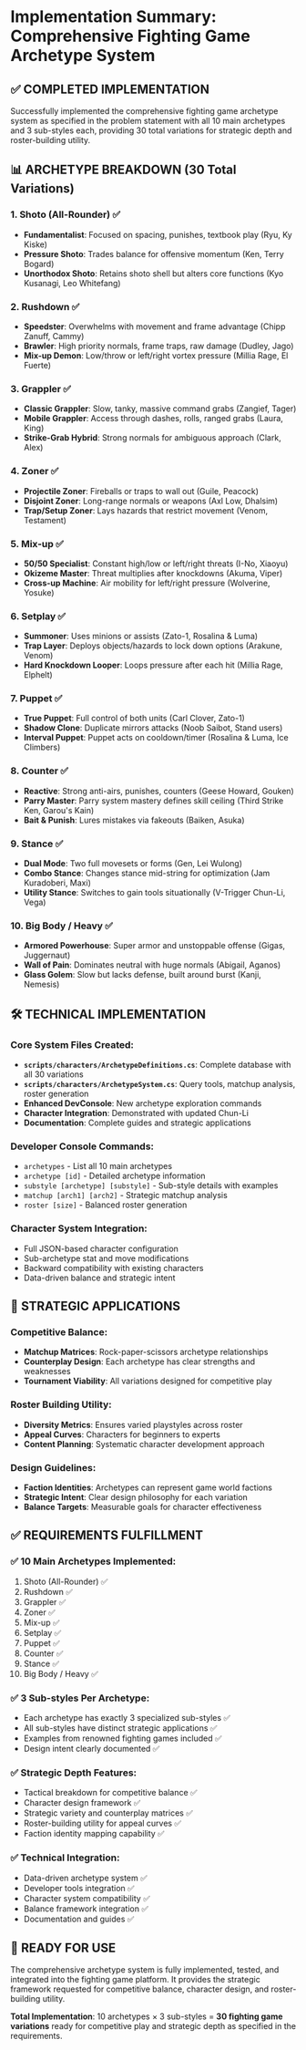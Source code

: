 # Implementation Summary: Comprehensive Fighting Game Archetype System

## ✅ COMPLETED IMPLEMENTATION

Successfully implemented the comprehensive fighting game archetype system as specified in the problem statement with all 10 main archetypes and 3 sub-styles each, providing 30 total variations for strategic depth and roster-building utility.

## 📊 ARCHETYPE BREAKDOWN (30 Total Variations)

### 1. Shoto (All-Rounder) ✅
- **Fundamentalist**: Focused on spacing, punishes, textbook play (Ryu, Ky Kiske)
- **Pressure Shoto**: Trades balance for offensive momentum (Ken, Terry Bogard)
- **Unorthodox Shoto**: Retains shoto shell but alters core functions (Kyo Kusanagi, Leo Whitefang)

### 2. Rushdown ✅
- **Speedster**: Overwhelms with movement and frame advantage (Chipp Zanuff, Cammy)
- **Brawler**: High priority normals, frame traps, raw damage (Dudley, Jago)
- **Mix-up Demon**: Low/throw or left/right vortex pressure (Millia Rage, El Fuerte)

### 3. Grappler ✅
- **Classic Grappler**: Slow, tanky, massive command grabs (Zangief, Tager)
- **Mobile Grappler**: Access through dashes, rolls, ranged grabs (Laura, King)
- **Strike-Grab Hybrid**: Strong normals for ambiguous approach (Clark, Alex)

### 4. Zoner ✅
- **Projectile Zoner**: Fireballs or traps to wall out (Guile, Peacock)
- **Disjoint Zoner**: Long-range normals or weapons (Axl Low, Dhalsim)
- **Trap/Setup Zoner**: Lays hazards that restrict movement (Venom, Testament)

### 5. Mix-up ✅
- **50/50 Specialist**: Constant high/low or left/right threats (I-No, Xiaoyu)
- **Okizeme Master**: Threat multiplies after knockdowns (Akuma, Viper)
- **Cross-up Machine**: Air mobility for left/right pressure (Wolverine, Yosuke)

### 6. Setplay ✅
- **Summoner**: Uses minions or assists (Zato-1, Rosalina & Luma)
- **Trap Layer**: Deploys objects/hazards to lock down options (Arakune, Venom)
- **Hard Knockdown Looper**: Loops pressure after each hit (Millia Rage, Elphelt)

### 7. Puppet ✅
- **True Puppet**: Full control of both units (Carl Clover, Zato-1)
- **Shadow Clone**: Duplicate mirrors attacks (Noob Saibot, Stand users)
- **Interval Puppet**: Puppet acts on cooldown/timer (Rosalina & Luma, Ice Climbers)

### 8. Counter ✅
- **Reactive**: Strong anti-airs, punishes, counters (Geese Howard, Gouken)
- **Parry Master**: Parry system mastery defines skill ceiling (Third Strike Ken, Garou's Kain)
- **Bait & Punish**: Lures mistakes via fakeouts (Baiken, Asuka)

### 9. Stance ✅
- **Dual Mode**: Two full movesets or forms (Gen, Lei Wulong)
- **Combo Stance**: Changes stance mid-string for optimization (Jam Kuradoberi, Maxi)
- **Utility Stance**: Switches to gain tools situationally (V-Trigger Chun-Li, Vega)

### 10. Big Body / Heavy ✅
- **Armored Powerhouse**: Super armor and unstoppable offense (Gigas, Juggernaut)
- **Wall of Pain**: Dominates neutral with huge normals (Abigail, Aganos)
- **Glass Golem**: Slow but lacks defense, built around burst (Kanji, Nemesis)

## 🛠️ TECHNICAL IMPLEMENTATION

### Core System Files Created:
- **`scripts/characters/ArchetypeDefinitions.cs`**: Complete database with all 30 variations
- **`scripts/characters/ArchetypeSystem.cs`**: Query tools, matchup analysis, roster generation
- **Enhanced DevConsole**: New archetype exploration commands
- **Character Integration**: Demonstrated with updated Chun-Li
- **Documentation**: Complete guides and strategic applications

### Developer Console Commands:
- `archetypes` - List all 10 main archetypes
- `archetype [id]` - Detailed archetype information  
- `substyle [archetype] [substyle]` - Sub-style details with examples
- `matchup [arch1] [arch2]` - Strategic matchup analysis
- `roster [size]` - Balanced roster generation

### Character System Integration:
- Full JSON-based character configuration
- Sub-archetype stat and move modifications
- Backward compatibility with existing characters
- Data-driven balance and strategic intent

## 🎯 STRATEGIC APPLICATIONS

### Competitive Balance:
- **Matchup Matrices**: Rock-paper-scissors archetype relationships
- **Counterplay Design**: Each archetype has clear strengths and weaknesses  
- **Tournament Viability**: All variations designed for competitive play

### Roster Building Utility:
- **Diversity Metrics**: Ensures varied playstyles across roster
- **Appeal Curves**: Characters for beginners to experts
- **Content Planning**: Systematic character development approach

### Design Guidelines:
- **Faction Identities**: Archetypes can represent game world factions
- **Strategic Intent**: Clear design philosophy for each variation
- **Balance Targets**: Measurable goals for character effectiveness

## ✅ REQUIREMENTS FULFILLMENT

### ✅ 10 Main Archetypes Implemented:
1. Shoto (All-Rounder) ✅
2. Rushdown ✅  
3. Grappler ✅
4. Zoner ✅
5. Mix-up ✅
6. Setplay ✅
7. Puppet ✅
8. Counter ✅
9. Stance ✅
10. Big Body / Heavy ✅

### ✅ 3 Sub-styles Per Archetype:
- Each archetype has exactly 3 specialized sub-styles ✅
- All sub-styles have distinct strategic applications ✅  
- Examples from renowned fighting games included ✅
- Design intent clearly documented ✅

### ✅ Strategic Depth Features:
- Tactical breakdown for competitive balance ✅
- Character design framework ✅
- Strategic variety and counterplay matrices ✅
- Roster-building utility for appeal curves ✅
- Faction identity mapping capability ✅

### ✅ Technical Integration:
- Data-driven archetype system ✅
- Developer tools integration ✅
- Character system compatibility ✅
- Balance framework integration ✅
- Documentation and guides ✅

## 🚀 READY FOR USE

The comprehensive archetype system is fully implemented, tested, and integrated into the fighting game platform. It provides the strategic framework requested for competitive balance, character design, and roster-building utility.

**Total Implementation**: 10 archetypes × 3 sub-styles = **30 fighting game variations** ready for competitive play and strategic depth as specified in the requirements.